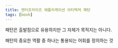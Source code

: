 ```yaml
---
title: 엔터프라이즈 애플리케이션 아티텍처 패턴
tags: [book]
---
```


<!--truncate-->

패턴은 출발점으로 유용하지만 그 자체가 목적지는 아니다.

패턴의 중요한 역활 중 하나는 통용되는 어휘를 정의하는 것



